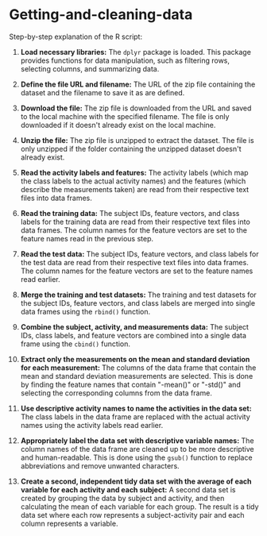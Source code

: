 # Getting-and-cleaning-data
Step-by-step explanation of the R script:

1. **Load necessary libraries:** The `dplyr` package is loaded. This package provides functions for data manipulation, such as filtering rows, selecting columns, and summarizing data.

2. **Define the file URL and filename:** The URL of the zip file containing the dataset and the filename to save it as are defined.

3. **Download the file:** The zip file is downloaded from the URL and saved to the local machine with the specified filename. The file is only downloaded if it doesn't already exist on the local machine.

4. **Unzip the file:** The zip file is unzipped to extract the dataset. The file is only unzipped if the folder containing the unzipped dataset doesn't already exist.

5. **Read the activity labels and features:** The activity labels (which map the class labels to the actual activity names) and the features (which describe the measurements taken) are read from their respective text files into data frames.

6. **Read the training data:** The subject IDs, feature vectors, and class labels for the training data are read from their respective text files into data frames. The column names for the feature vectors are set to the feature names read in the previous step.

7. **Read the test data:** The subject IDs, feature vectors, and class labels for the test data are read from their respective text files into data frames. The column names for the feature vectors are set to the feature names read earlier.

8. **Merge the training and test datasets:** The training and test datasets for the subject IDs, feature vectors, and class labels are merged into single data frames using the `rbind()` function.

9. **Combine the subject, activity, and measurements data:** The subject IDs, class labels, and feature vectors are combined into a single data frame using the `cbind()` function.

10. **Extract only the measurements on the mean and standard deviation for each measurement:** The columns of the data frame that contain the mean and standard deviation measurements are selected. This is done by finding the feature names that contain "-mean()" or "-std()" and selecting the corresponding columns from the data frame.

11. **Use descriptive activity names to name the activities in the data set:** The class labels in the data frame are replaced with the actual activity names using the activity labels read earlier.

12. **Appropriately label the data set with descriptive variable names:** The column names of the data frame are cleaned up to be more descriptive and human-readable. This is done using the `gsub()` function to replace abbreviations and remove unwanted characters.

13. **Create a second, independent tidy data set with the average of each variable for each activity and each subject:** A second data set is created by grouping the data by subject and activity, and then calculating the mean of each variable for each group. The result is a tidy data set where each row represents a subject-activity pair and each column represents a variable.
